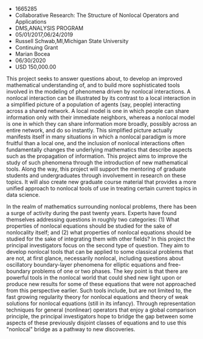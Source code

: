 
* 1665285
* Collaborative Research: The Structure of Nonlocal Operators and Applications
* DMS,ANALYSIS PROGRAM
* 05/01/2017,06/24/2019
* Russell Schwab,MI,Michigan State University
* Continuing Grant
* Marian Bocea
* 06/30/2020
* USD 150,000.00

This project seeks to answer questions about, to develop an improved
mathematical understanding of, and to build more sophisticated tools involved in
the modeling of phenomena driven by nonlocal interactions. A nonlocal
interaction can be illustrated by its contrast to a local interaction in a
simplified picture of a population of agents (say, people) interacting across a
shared network. A local model is one in which people can share information only
with their immediate neighbors, whereas a nonlocal model is one in which they
can share information more broadly, possibly across an entire network, and do so
instantly. This simplified picture actually manifests itself in many situations
in which a nonlocal paradigm is more fruitful than a local one, and the
inclusion of nonlocal interactions often fundamentally changes the underlying
mathematics that describe aspects such as the propagation of information. This
project aims to improve the study of such phenomena through the introduction of
new mathematical tools. Along the way, this project will support the mentoring
of graduate students and undergraduates through involvement in research on these
topics. It will also create new graduate course material that provides a more
unified approach to nonlocal tools of use in treating certain current topics in
data science.

In the realm of mathematics surrounding nonlocal problems, there has been a
surge of activity during the past twenty years. Experts have found themselves
addressing questions in roughly two categories: (1) What properties of nonlocal
equations should be studied for the sake of nonlocality itself; and (2) what
properties of nonlocal equations should be studied for the sake of integrating
them with other fields? In this project the principal investigators focus on the
second type of question. They aim to develop nonlocal tools that can be applied
to some classical problems that are not, at first glance, necessarily nonlocal,
including questions about oscillatory boundary-layer phenomena for elliptic
equations and free-boundary problems of one or two phases. The key point is that
there are powerful tools in the nonlocal world that could shed new light upon or
produce new results for some of these equations that were not approached from
this perspective earlier. Such tools include, but are not limited to, the fast
growing regularity theory for nonlocal equations and theory of weak solutions
for nonlocal equations (still in its infancy). Through representation techniques
for general (nonlinear) operators that enjoy a global comparison principle, the
principal investigators hope to bridge the gap between some aspects of these
previously disjoint classes of equations and to use this "nonlocal" bridge as a
pathway to new discoveries.
